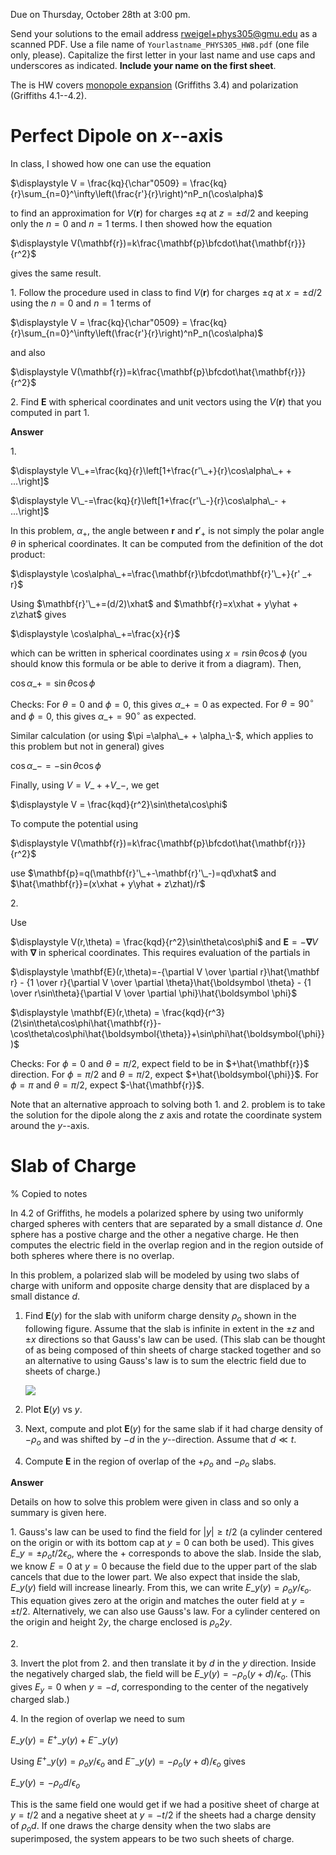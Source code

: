 Due on Thursday, October 28th at 3:00 pm.

Send your solutions to the email address rweigel+phys305@gmu.edu as a scanned PDF. Use a file name of `Yourlastname_PHYS305_HW8.pdf` (one file only, please). Capitalize the first letter in your last name and use caps and underscores as indicated. **Include your name on the first sheet**.

The is HW covers [monopole expansion](monopole_expansion.html) (Griffiths 3.4) and polarization (Griffiths 4.1--4.2).

# Perfect Dipole on $x$--axis

In class, I showed how one can use the equation

$\displaystyle V = \frac{kq}{\char"0509} = \frac{kq}{r}\sum_{n=0}^\infty\left(\frac{r'}{r}\right)^nP_n(\cos\alpha)$

to find an approximation for $V(\mathbf{r})$ for charges $\pm q$ at $z=\pm d/2$ and keeping only the $n=0$ and $n=1$ terms. I then showed how the equation

$\displaystyle V(\mathbf{r})=k\frac{\mathbf{p}\bfcdot\hat{\mathbf{r}}}{r^2}$

gives the same result.

1\. Follow the procedure used in class to find $V(\mathbf{r})$ for charges $\pm q$ at $x=\pm d/2$ using the $n=0$ and $n=1$ terms of

$\displaystyle V = \frac{kq}{\char"0509} = \frac{kq}{r}\sum_{n=0}^\infty\left(\frac{r'}{r}\right)^nP_n(\cos\alpha)$

and also

$\displaystyle V(\mathbf{r})=k\frac{\mathbf{p}\bfcdot\hat{\mathbf{r}}}{r^2}$

2\. Find $\mathbf{E}$ with spherical coordinates and unit vectors using the $V(\mathbf{r})$ that you computed in part 1.

**Answer**

1\.

$\displaystyle V\_+=\frac{kq}{r}\left[1+\frac{r'\_+}{r}\cos\alpha\_+ + ...\right]$

$\displaystyle V\_-=\frac{kq}{r}\left[1+\frac{r'\_-}{r}\cos\alpha\_- + ...\right]$

In this problem, $\alpha_+$, the angle between $\mathbf{r}$ and $\mathbf{r}'_+$ is not simply the polar angle $\theta$ in spherical coordinates. It can be computed from the definition of the dot product:

$\displaystyle \cos\alpha\_+=\frac{\mathbf{r}\bfcdot\mathbf{r}'\_+}{r'
_+ r}$

Using $\mathbf{r}'\_+=(d/2)\xhat$ and $\mathbf{r}=x\xhat + y\yhat + z\zhat$ gives

$\displaystyle \cos\alpha\_+=\frac{x}{r}$

which can be written in spherical coordinates using $x=r\sin\theta\cos\phi$ (you should know this formula or be able to derive it from a diagram). Then,

$\displaystyle \cos\alpha\_+=\sin\theta\cos\phi$

Checks: For $\theta=0$ and $\phi=0$, this gives $\alpha\_+=0$ as expected. For $\theta=90^\circ$ and $\phi=0$, this gives $\alpha\_+=90^\circ$ as expected.

Similar calculation (or using $\pi =\alpha\_+ + \alpha_\-$, which applies to this problem but not in general) gives

$\displaystyle \cos\alpha\_-=-\sin\theta\cos\phi$

Finally, using $V=V\_+ + V\_-$, we get

$\displaystyle V = \frac{kqd}{r^2}\sin\theta\cos\phi$

To compute the potential using

$\displaystyle V(\mathbf{r})=k\frac{\mathbf{p}\bfcdot\hat{\mathbf{r}}}{r^2}$

use $\mathbf{p}=q(\mathbf{r}'\_+-\mathbf{r}'\_-)=qd\xhat$ and $\hat{\mathbf{r}}=(x\xhat + y\yhat + z\zhat)/r$

2\.

Use

$\displaystyle V(r,\theta) = \frac{kqd}{r^2}\sin\theta\cos\phi$ and $\mathbf{E}=-\mathbf{\nabla}V$ with $\mathbf{\nabla}$ in spherical coordinates. This requires evaluation of the partials in

$\displaystyle \mathbf{E}(r,\theta)=-{\partial V \over \partial r}\hat{\mathbf r} - {1 \over r}{\partial V \over \partial \theta}\hat{\boldsymbol \theta} - {1 \over r\sin\theta}{\partial V \over \partial \phi}\hat{\boldsymbol \phi}$

$\displaystyle \mathbf{E}(r,\theta) = \frac{kqd}{r^3}(2\sin\theta\cos\phi\hat{\mathbf{r}}-\cos\theta\cos\phi\hat{\boldsymbol{\theta}}+\sin\phi\hat{\boldsymbol{\phi}})$

Checks: For $\phi=0$ and $\theta=\pi/2$, expect field to be in $+\hat{\mathbf{r}}$ direction. For $\phi=\pi/2$ and $\theta=\pi/2$, expect $+\hat{\boldsymbol{\phi}}$. For $\phi=\pi$ and $\theta=\pi/2$, expect $-\hat{\mathbf{r}}$.

Note that an alternative approach to solving both 1. and 2. problem is to take the solution for the dipole along the $z$ axis and rotate the coordinate system around the $y$--axis.

# Slab of Charge

% Copied to notes

In 4.2 of Griffiths, he models a polarized sphere by using two uniformly charged spheres with centers that are separated by a small distance $d$. One sphere has a postive charge and the other a negative charge. He then computes the electric field in the overlap region and in the region outside of both spheres where there is no overlap.

In this problem, a polarized slab will be modeled by using two slabs of charge with uniform and opposite charge density that are displaced by a small distance $d$.

1. Find $\mathbf{E}(y)$ for the slab with uniform charge density $\rho_o$ shown in the following figure. Assume that the slab is infinite in extent in the $\pm z$ and $\pm x$ directions so that Gauss's law can be used. (This slab can be thought of as being composed of thin sheets of charge stacked together and so an alternative to using Gauss's law is to sum the electric field due to sheets of charge.)

   <img src="figures/Gausss_Law_Uniform_Slab.svg"/>

2. Plot $\mathbf{E}(y)$ vs $y$.

3. Next, compute and plot $\mathbf{E}(y)$ for the same slab if it had charge density of $-\rho_o$ and was shifted by $-d$ in the $y$--direction. Assume that $d\ll t$.

4. Compute $\mathbf{E}$ in the region of overlap of the $+\rho_o$ and $-\rho_o$ slabs.

**Answer**

Details on how to solve this problem were given in class and so only a summary is given here.

1\. Gauss's law can be used to find the field for $|y|\ge t/2$ (a cylinder centered on the origin or with its bottom cap at $y=0$ can both be used). This gives $E\_y=\pm \rho_o t/2\epsilon_o$, where the $+$ corresponds to above the slab. Inside the slab, we know $E=0$ at $y=0$ because the field due to the upper part of the slab cancels that due to the lower part. We also expect that inside the slab, $E\_y(y)$ field will increase linearly. From this, we can write $E\_y(y)=\rho_o y/\epsilon_o$. This equation gives zero at the origin and matches the outer field at $y=\pm t/2$. Alternatively, we can also use Gauss's law. For a cylinder centered on the origin and height $2y$, the charge enclosed is $\rho_o 2y$.

2\.

3\. Invert the plot from 2. and then translate it by $d$ in the $y$ direction. Inside the negatively charged slab, the field will be $E\_y(y)=-\rho_o (y+d)/\epsilon_o$. (This gives $E_y=0$ when $y=-d$, corresponding to the center of the negatively charged slab.)

4\. In the region of overlap we need to sum

$E\_y(y) = E^+\_y(y) + E^-\_y(y)$

Using $E^+\_y(y)=\rho_o y/\epsilon_o$ and $E^-\_y(y)=-\rho_o (y+d)/\epsilon_o$ gives

$E\_y(y) = -\rho_od/\epsilon_o$

This is the same field one would get if we had a positive sheet of charge at $y=t/2$ and a negative sheet at $y=-t/2$ if the sheets had a charge density of $\rho_o d$. If one draws the charge density when the two slabs are superimposed, the system appears to be two such sheets of charge.
